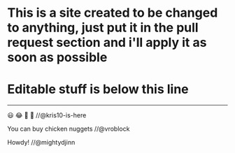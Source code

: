 # This is a site created to be changed to anything, just put it in the pull request section and i'll apply it as soon as possible
# Editable stuff is below this line
--------------------------------------------------------------------------------------------------------------------------
😃 😂 🤬 😬 //@kris10-is-here

You can buy chicken nuggets //@vroblock

Howdy! //@mightydjinn
